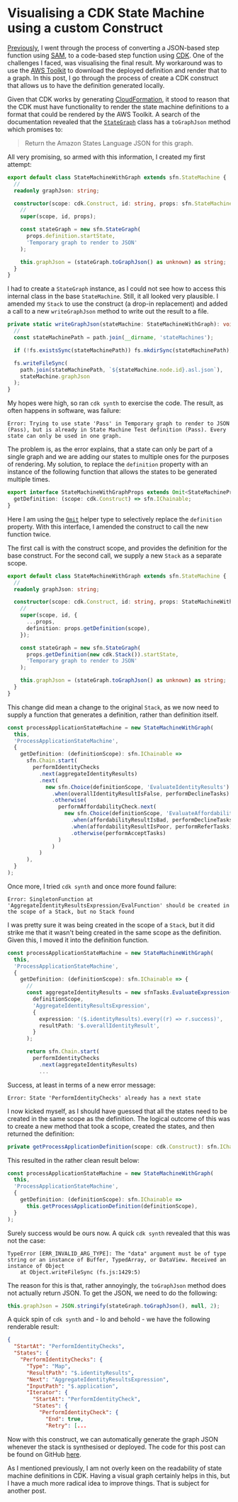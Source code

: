 # Visualising a CDK State Machine using a custom Construct

[Previously](https://www.10printiamcool.com/converting-an-aws-step-function-to-use-cdk-part-2), I went through the process of converting a JSON-based step function using [SAM](https://aws.amazon.com/serverless/sam/), to a code-based step function using [CDK](https://aws.amazon.com/cdk/). One of the challenges I faced, was visualising the final result. My workaround was to use the [AWS Toolkit](https://aws.amazon.com/visualstudiocode/) to download the deployed definition and render that to a graph. In this post, I go through the process of create a CDK construct that allows us to have the definition generated locally.

Given that CDK works by generating [CloudFormation](https://aws.amazon.com/cloudformation/), it stood to reason that the CDK must have functionality to render the state machine definitions to a format that could be rendered by the AWS Toolkit. A search of the documentation revealed that the [`StateGraph`](https://docs.aws.amazon.com/cdk/api/latest/docs/@aws-cdk_aws-stepfunctions.StateGraph.html) class has a `toGraphJson` method which promises to:

> Return the Amazon States Language JSON for this graph.

All very promising, so armed with this information, I created my first attempt:

```TypeScript
export default class StateMachineWithGraph extends sfn.StateMachine {
  //
  readonly graphJson: string;

  constructor(scope: cdk.Construct, id: string, props: sfn.StateMachineProps) {
    //
    super(scope, id, props);

    const stateGraph = new sfn.StateGraph(
      props.definition.startState,
      'Temporary graph to render to JSON'
    );

    this.graphJson = (stateGraph.toGraphJson() as unknown) as string;
  }
}
```

I had to create a `StateGraph` instance, as I could not see how to access this internal class in the base `StateMachine`. Still, it all looked very plausible. I amended my `Stack` to use the construct (a drop-in replacement) and added a call to a new `writeGraphJson` method to write out the result to a file.

```TypeScript
private static writeGraphJson(stateMachine: StateMachineWithGraph): void {
  //
  const stateMachinePath = path.join(__dirname, 'stateMachines');

  if (!fs.existsSync(stateMachinePath)) fs.mkdirSync(stateMachinePath);

  fs.writeFileSync(
    path.join(stateMachinePath, `${stateMachine.node.id}.asl.json`),
    stateMachine.graphJson
  );
}
```

My hopes were high, so ran `cdk synth` to exercise the code. The result, as often happens in software, was failure:

```Text
Error: Trying to use state 'Pass' in Temporary graph to render to JSON (Pass), but is already in State Machine Test definition (Pass). Every state can only be used in one graph.
```

The problem is, as the error explains, that a state can only be part of a single graph and we are adding our states to multiple ones for the purposes of rendering. My solution, to replace the `definition` property with an instance of the following function that allows the states to be generated multiple times.

```TypeScript
export interface StateMachineWithGraphProps extends Omit<StateMachineProps, 'definition'> {
  getDefinition: (scope: cdk.Construct) => sfn.IChainable;
}
```

Here I am using the [`Omit`](https://mariusschulz.com/blog/the-omit-helper-type-in-typescript) helper type to selectively replace the `definition` property. With this interface, I amended the construct to call the new function twice. 

The first call is with the construct scope, and provides the definition for the base construct. For the second call, we supply a new `Stack` as a separate scope.

```TypeScript
export default class StateMachineWithGraph extends sfn.StateMachine {
  //
  readonly graphJson: string;

  constructor(scope: cdk.Construct, id: string, props: StateMachineWithGraphProps) {
    //
    super(scope, id, {
      ...props,
      definition: props.getDefinition(scope),
    });

    const stateGraph = new sfn.StateGraph(
      props.getDefinition(new cdk.Stack()).startState,
      'Temporary graph to render to JSON'
    );

    this.graphJson = (stateGraph.toGraphJson() as unknown) as string;
  }
}
```

This change did mean a change to the original `Stack`, as we now need to supply a function that generates a definition, rather than definition itself.

```TypeScript
const processApplicationStateMachine = new StateMachineWithGraph(
  this,
  'ProcessApplicationStateMachine',
  {
    getDefinition: (definitionScope): sfn.IChainable =>
      sfn.Chain.start(
        performIdentityChecks
          .next(aggregateIdentityResults)
          .next(
            new sfn.Choice(definitionScope, 'EvaluateIdentityResults')
              .when(overallIdentityResultIsFalse, performDeclineTasks)
              .otherwise(
                performAffordabilityCheck.next(
                  new sfn.Choice(definitionScope, 'EvaluateAffordabilityResult')
                    .when(affordabilityResultIsBad, performDeclineTasks)
                    .when(affordabilityResultIsPoor, performReferTasks)
                    .otherwise(performAcceptTasks)
                )
              )
          )
      ),
  }
);
```

Once more, I tried `cdk synth` and once more found failure:

```Text
Error: SingletonFunction at 'AggregateIdentityResultsExpression/EvalFunction' should be created in the scope of a Stack, but no Stack found
```

I was pretty sure it was being created in the scope of a `Stack`, but it did strike me that it wasn't being created in the same scope as the definition. Given this, I moved it into the definition function.

```TypeScript
const processApplicationStateMachine = new StateMachineWithGraph(
  this,
  'ProcessApplicationStateMachine',
  {
    getDefinition: (definitionScope): sfn.IChainable => {
      //
      const aggregateIdentityResults = new sfnTasks.EvaluateExpression(
        definitionScope,
        'AggregateIdentityResultsExpression',
        {
          expression: '($.identityResults).every((r) => r.success)',
          resultPath: '$.overallIdentityResult',
        }
      );

      return sfn.Chain.start(
        performIdentityChecks
          .next(aggregateIdentityResults)
          ...
```

Success, at least in terms of a new error message:

```Text
Error: State 'PerformIdentityChecks' already has a next state
```

I now kicked myself, as I should have guessed that all the states need to be created in the same scope as the definition. The logical outcome of this was to create a new method that took a scope, created the states, and then returned the definition:

```TypeScript
private getProcessApplicationDefinition(scope: cdk.Construct): sfn.IChainable
```

This resulted in the rather clean result below:

```TypeScript
const processApplicationStateMachine = new StateMachineWithGraph(
  this,
  'ProcessApplicationStateMachine',
  {
    getDefinition: (definitionScope): sfn.IChainable =>
      this.getProcessApplicationDefinition(definitionScope),
  }
);
```

Surely success would be ours now. A quick `cdk synth` revealed that this was not the case:

```Text
TypeError [ERR_INVALID_ARG_TYPE]: The "data" argument must be of type string or an instance of Buffer, TypedArray, or DataView. Received an instance of Object
    at Object.writeFileSync (fs.js:1429:5)
```

The reason for this is that, rather annoyingly, the `toGraphJson` method does not actually return JSON. To get the JSON, we need to do the following:

```TypeScript
this.graphJson = JSON.stringify(stateGraph.toGraphJson(), null, 2);
```

A quick spin of `cdk synth` and - lo and behold - we have the following renderable result:

```JSON
{
  "StartAt": "PerformIdentityChecks",
  "States": {
    "PerformIdentityChecks": {
      "Type": "Map",
      "ResultPath": "$.identityResults",
      "Next": "AggregateIdentityResultsExpression",
      "InputPath": "$.application",
      "Iterator": {
        "StartAt": "PerformIdentityCheck",
        "States": {
          "PerformIdentityCheck": {
            "End": true,
            "Retry": [...
```

Now with this construct, we can automatically generate the graph JSON whenever the stack is synthesised or deployed. The code for this post can be found on GitHub [here](https://github.com/andybalham/blog-source-code/tree/master/step-functions-cdk-diagram).

As I mentioned previously, I am not overly keen on the readability of state machine definitions in CDK. Having a visual graph certainly helps in this, but I have a much more radical idea to improve things. That is subject for another post.

